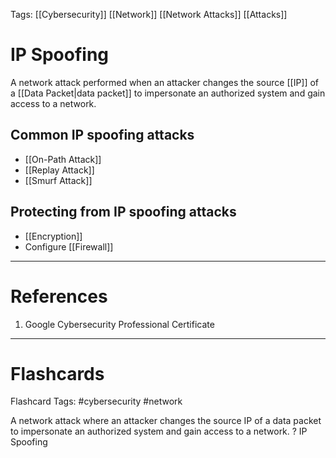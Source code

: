 Tags: [[Cybersecurity]] [[Network]] [[Network Attacks]] [[Attacks]]
# IP Spoofing

A network attack performed when an attacker changes the source [[IP]] of a [[Data Packet|data packet]] to impersonate an authorized system and gain access to a network.

## Common IP spoofing attacks

- [[On-Path Attack]]
- [[Replay Attack]]
- [[Smurf Attack]]

## Protecting from IP spoofing attacks

- [[Encryption]]
- Configure [[Firewall]]

---
# References

1. Google Cybersecurity Professional Certificate

---
# Flashcards

Flashcard Tags: #cybersecurity #network 

A network attack where an attacker changes the source IP of a data packet to impersonate an authorized system and gain access to a network.
?
IP Spoofing